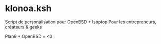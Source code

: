 # klonoa.ksh
Script de personalisation pour OpenBSD + Isoptop
Pour les entrepreneurs, créateurs & geeks 

Plan9 + OpenBSD = <3
